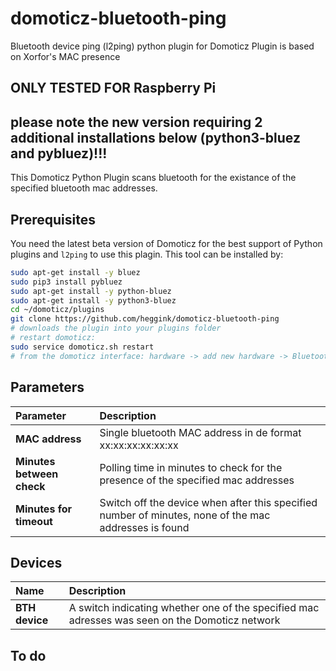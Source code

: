 # domoticz-bluetooth-ping
Bluetooth device ping (l2ping) python plugin for Domoticz
Plugin is based on Xorfor's MAC presence
## ONLY TESTED FOR Raspberry Pi
## please note the new version requiring 2 additional installations below (python3-bluez and pybluez)!!!

This Domoticz Python Plugin scans bluetooth for the existance of the specified bluetooth mac addresses.
## Prerequisites
You need the latest beta version of Domoticz for the best support of Python plugins and `l2ping` to use this plagin. This tool can be installed by:
```bash
sudo apt-get install -y bluez
sudo pip3 install pybluez
sudo apt-get install -y python-bluez
sudo apt-get install -y python3-bluez
cd ~/domoticz/plugins
git clone https://github.com/heggink/domoticz-bluetooth-ping
# downloads the plugin into your plugins folder
# restart domoticz:
sudo service domoticz.sh restart
# from the domoticz interface: hardware -> add new hardware -> Bluetooth address presence
```
## Parameters
| Parameter | Description |
| :--- | :--- |
| **MAC address** | Single bluetooth MAC address in de format xx:xx:xx:xx:xx:xx |
| **Minutes between check** | Polling time in minutes to check for the presence of the specified mac addresses |
| **Minutes for timeout** | Switch off the device when after this specified number of minutes, none of the mac addresses is found |
## Devices
| Name | Description |
| :--- | :--- |
| **BTH device** | A switch indicating whether one of the specified mac adresses was seen on the Domoticz network |

## To do
